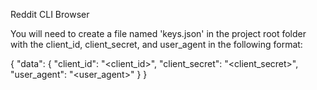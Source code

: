 Reddit CLI Browser

You will need to create a file named 'keys.json' in the project root folder with the client_id, client_secret, and user_agent in the following format:

{
    "data": {
        "client_id": "<client_id>",
        "client_secret": "<client_secret>",
        "user_agent": "<user_agent>"
    }
}


